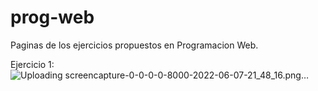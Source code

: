 # prog-web
Paginas de los ejercicios propuestos en Programacion Web.


Ejercicio 1:
![Uploading screencapture-0-0-0-0-8000-2022-06-07-21_48_16.png…]()
